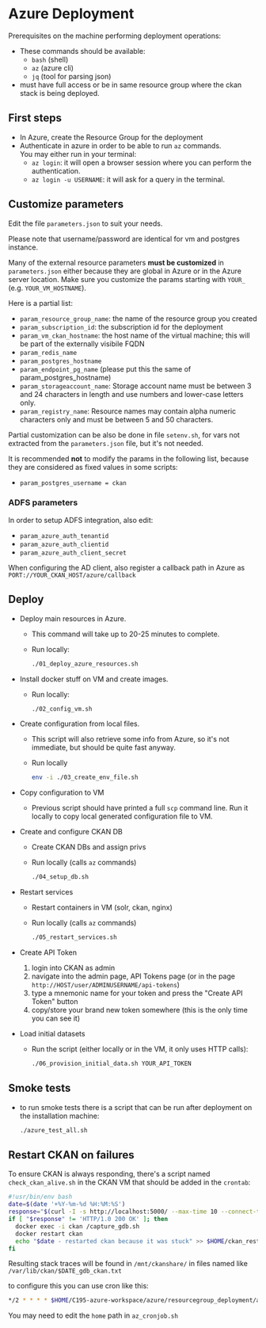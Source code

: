 # Azure Deployment

Prerequisites on the machine performing deployment operations:

- These commands should be available:
  - `bash` (shell)
  - `az` (azure cli)
  - `jq` (tool for parsing json)
- must have full access or be in same resource group where the ckan stack is being deployed.

## First steps

- In Azure, create the Resource Group for the deployment
- Authenticate in azure in order to be able to run `az` commands.  
  You may either run in your terminal:  
  - `az login`: it will open a browser session where you can perform the authentication.
  - `az login -u USERNAME`: it will ask for a query in the terminal.

## Customize parameters

Edit the file `parameters.json` to suit your needs.  

Please note that username/password are identical for vm and postgres instance.

Many of the external resource parameters **must be customized** in `parameters.json` either because they are global in Azure or in the Azure server location.
Make sure you customize the params starting with `YOUR_` (e.g. `YOUR_VM_HOSTNAME`).

Here is a partial list:

- `param_resource_group_name`: the name of the resource group you created
- `param_subscription_id`: the subscription id for the deployment
- `param_vm_ckan_hostname`: the host name of the virtual machine; this will be part of the externally visibile FQDN
- `param_redis_name`
- `param_postgres_hostname`
- `param_endpoint_pg_name` (please put this the same of param_postgres_hostname)
- `param_storageaccount_name`: Storage account name must be between 3 and 24 characters in length and use numbers and lower-case letters only.
- `param_registry_name`: Resource names may contain alpha numeric characters only and must be between 5 and 50 characters.

Partial customization can be also be done in file `setenv.sh`, for vars not extracted from the `parameters.json` file, but it's not needed.

It is recommended **not** to modify the params in the following list, because they are considered as fixed values in some scripts:

- `param_postgres_username = ckan`

### ADFS parameters

In order to setup ADFS integration, also edit:
- `param_azure_auth_tenantid`
- `param_azure_auth_clientid`
- `param_azure_auth_client_secret`  

When configuring the AD client, also register a callback path in Azure as `PORT://YOUR_CKAN_HOST/azure/callback`

## Deploy

- Deploy main resources in Azure.
  - This command will take up to 20-25 minutes to complete.
  - Run locally:

    ```bash
    ./01_deploy_azure_resources.sh
    ```

- Install docker stuff on VM and create images.
  - Run locally:

    ```bash
    ./02_config_vm.sh
    ```

- Create configuration from local files.
  - This script will also retrieve some info from Azure, so it's not immediate, but should be quite fast anyway.
  - Run locally

    ```bash
    env -i ./03_create_env_file.sh
    ```

- Copy configuration to VM
  - Previous script should have printed a full `scp` command line. Run it locally to copy local generated configuration file to VM.

- Create and configure CKAN DB
  - Create CKAN DBs and assign privs
  - Run locally (calls `az` commands)
  
    ```bash
    ./04_setup_db.sh
    ```
- Restart services
  - Restart containers in VM (solr, ckan, nginx)
  - Run locally (calls `az` commands)
  
    ```bash
    ./05_restart_services.sh
    ```

- Create API Token
  1. login into CKAN as admin
  1. navigate into the admin page, API Tokens page (or in the page `http://HOST/user/ADMINUSERNAME/api-tokens`)
  1. type a mnemonic name for your token and press the "Create API Token" button
  1. copy/store your brand new token somewhere (this is the only time you can see it)

- Load initial datasets
  - Run the script (either locally or in the VM, it only uses HTTP calls):
    ```bash
    ./06_provision_initial_data.sh YOUR_API_TOKEN
    ```

## Smoke tests

- to run smoke tests there is a script that can be run after deployment on the installation machine:

  ```bash
  ./azure_test_all.sh
  ```

## Restart CKAN on failures

To ensure CKAN is always responding, there's a script named `check_ckan_alive.sh` in the CKAN VM that should be added in the `crontab`:

```bash
#!usr/bin/env bash
date=$(date '+%Y-%m-%d %H:%M:%S')
response="$(curl -I -s http://localhost:5000/ --max-time 10 --connect-timeout 10 | head -1 | tr -d '\r')"
if [ "$response" != 'HTTP/1.0 200 OK' ]; then
  docker exec -i ckan /capture_gdb.sh      
  docker restart ckan
  echo "$date - restarted ckan because it was stuck" >> $HOME/ckan_restart_log
fi
```

Resulting stack traces will be found in `/mnt/ckanshare/` in files named like `/var/lib/ckan/$DATE_gdb_ckan.txt`

to configure this you can use cron like this:

```bash
*/2 * * * * $HOME/C195-azure-workspace/azure/resourcegroup_deployment/az_scripts/az_cronjob.sh
```

You may need to edit the `home` path in `az_cronjob.sh`

